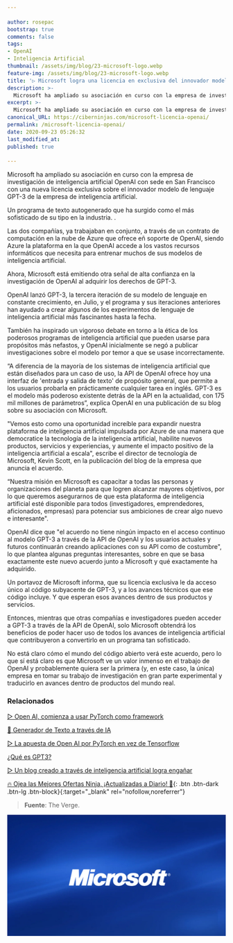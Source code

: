 ```yaml
---

author: rosepac
bootstrap: true
comments: false
tags:
- OpenAI
- Inteligencia Artificial
thumbnail: /assets/img/blog/23-microsoft-logo.webp
feature-img: /assets/img/blog/23-microsoft-logo.webp
title: '▷ Microsoft logra una licencia en exclusiva del innovador modelo de creación de texto GPT-3 de OpenAI'
description: >-
  Microsoft ha ampliado su asociación en curso con la empresa de investigación de inteligencia artificial OpenAI con sede en San Francisco con una nueva licencia exclusiva sobre el innovador modelo de lenguaje GPT-3 de la empresa de inteligencia artificial.
excerpt: >-
  Microsoft ha ampliado su asociación en curso con la empresa de investigación de inteligencia artificial OpenAI con sede en San Francisco con una nueva licencia exclusiva sobre el innovador modelo de lenguaje GPT-3 de la empresa de inteligencia artificial.
canonical_URL: https://ciberninjas.com/microsoft-licencia-openai/
permalink: /microsoft-licencia-openai/
date: 2020-09-23 05:26:32
last_modified_at: 
published: true

---
```


Microsoft ha ampliado su asociación en curso con la empresa de investigación de inteligencia artificial OpenAI con sede en San Francisco con una nueva licencia exclusiva sobre el innovador modelo de lenguaje GPT-3 de la empresa de inteligencia artificial.

Un programa de texto autogenerado que ha surgido como el más sofisticado de su tipo en la industria. .

Las dos compañías, ya trabajaban en conjunto, a través de un contrato de computación en la nube de Azure que ofrece eñ soporte de OpenAI, siendo Azure la plataforma en la que OpenAI accede a los vastos recursos informáticos que necesita para entrenar muchos de sus modelos de inteligencia artificial.

Ahora, Microsoft está emitiendo otra señal de alta confianza en la investigación de OpenAI al adquirir los derechos de GPT-3.

OpenAI lanzó GPT-3, la tercera iteración de su modelo de lenguaje en constante crecimiento, en Julio, y el programa y sus iteraciones anteriores han ayudado a crear algunos de los experimentos de lenguaje de inteligencia artificial más fascinantes hasta la fecha.

También ha inspirado un vigoroso debate en torno a la ética de los poderosos programas de inteligencia artificial que pueden usarse para propósitos más nefastos, y OpenAI inicialmente se negó a publicar investigaciones sobre el modelo por temor a que se usase incorrectamente.

“A diferencia de la mayoría de los sistemas de inteligencia artificial que están diseñados para un caso de uso, la API de OpenAI ofrece hoy una interfaz de 'entrada y salida de texto' de propósito general, que permite a los usuarios probarla en prácticamente cualquier tarea en inglés. GPT-3 es el modelo más poderoso existente detrás de la API en la actualidad, con 175 mil millones de parámetros”, explica OpenAI en una publicación de su blog sobre su asociación con Microsoft.

"Vemos esto como una oportunidad increíble para expandir nuestra plataforma de inteligencia artificial impulsada por Azure de una manera que democratice la tecnología de la inteligencia artificial, habilite nuevos productos, servicios y experiencias, y aumente el impacto positivo de la inteligencia artificial a escala", escribe el director de tecnología de Microsoft, Kevin Scott, en la publicación del blog de la empresa que anuncia el acuerdo.

“Nuestra misión en Microsoft es capacitar a todas las personas y organizaciones del planeta para que logren alcanzar mayores objetivos, por lo que queremos asegurarnos de que esta plataforma de inteligencia artificial esté disponible para todos (investigadores, emprendedores, aficionados, empresas) para potenciar sus ambiciones de crear algo nuevo e interesante".

OpenAI dice que "el acuerdo no tiene ningún impacto en el acceso continuo al modelo GPT-3 a través de la API de OpenAI y los usuarios actuales y futuros continuarán creando aplicaciones con su API como de costumbre", lo que plantea algunas preguntas interesantes, sobre en que se basa exactamente este nuevo acuerdo junto a Microsoft y qué exactamente ha adquirido.

Un portavoz de Microsoft informa, que su licencia exclusiva le da acceso único al código subyacente de GPT-3, y a los avances técnicos que ese código incluye. Y que esperan esos avances dentro de sus productos y servicios.

Entonces, mientras que otras compañías e investigadores pueden acceder a GPT-3 a través de la API de OpenAI, solo Microsoft obtendrá los beneficios de poder hacer uso de todos los avances de inteligencia artificial que contribuyeron a convertirlo en un programa tan sofisticado.

No está claro cómo el mundo del código abierto verá este acuerdo, pero lo que sí está claro es que Microsoft ve un valor inmenso en el trabajo de OpenAI y probablemente quiera ser la primera (y, en este caso, la única) empresa en tomar su trabajo de investigación en gran parte experimental y traducirlo en avances dentro de productos del mundo real.

### **Relacionados** <!-- omit in toc -->

[▷ Open AI, comienza a usar PyTorch como framework](https://ciberninjas.com/openai-pytorch/)

[🤖 Generador de Texto a través de IA](https://ciberninjas.com/inteligencia%20artificial/2019/09/01/generador-de-texto-a-trav%C3%A9s-de-ia-modelado-de-lenguaje-a-gran-escala.html)

[▷ La apuesta de Open AI por PyTorch en vez de Tensorflow](https://ciberninjas.com/pytorch-gana-a-tensorflow-openai/)

[¿Qué es GPT3?](https://ciberninjas.com/wiki/gpt3/)

[▷ Un blog creado a través de inteligencia artificial logra engañar](https://ciberninjas.com/blog-creado-por-inteligencia-artificial/)

[🔥 Ojea las Mejores Ofertas Ninja, ¡Actualizadas a Diario! 🎁](https://www.amazon.es/shop/cibercursos){: .btn .btn-dark .btn-lg .btn-block}{:target="_blank" rel="nofollow,noreferrer"}

> **Fuente**: The Verge.

![Microsoft logra una licencia en exclusiva del innovador modelo de creación de texto GPT-3 de OpenAI](/assets/img/blog/23-microsoft-logo.webp "Microsoft logra una licencia en exclusiva del innovador modelo de creación de texto GPT-3 de OpenAI")